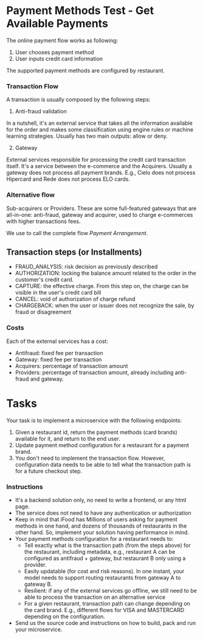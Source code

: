 Payment Methods Test - Get Available Payments
=============================================

The online payment flow works as following:

1. User chooses payment method
2. User inputs credit card information

The supported payment methods are configured by restaurant.

### Transaction Flow

A transaction is usually composed by the following steps:

1. Anti-fraud validation

In a nutshell, it's an external service that takes all
the information available for the order and makes some
classification using engine rules or machine learning 
strategies. Usually has two main outputs: allow or deny.

2. Gateway

External services responsible for processing the credit
card transaction itself. It's a service between the e-commerce
and the Acquirers. Usually a gateway does not process
all payment brands. E.g., Cielo does not process Hipercard
and Rede does not process ELO cards.

### Alternative flow

Sub-acquirers or Providers. These are some full-featured
gateways that are all-in-one: anti-fraud, gateway and acquirer, 
used to charge e-commerces with higher transactions fees.

We use to call the complete flow _Payment Arrangement_.

## Transaction steps (or Installments)

* FRAUD_ANALYSIS: risk decision as previously described
* AUTHORIZATION: locking the balance amount related to the order
in the customer's credit card.
* CAPTURE: the effective charge. From this step on, the charge
can be visible in the user's credit card bill
* CANCEL: void of authorization of charge refund
* CHARGEBACK: when the user or issuer does not recognize the
sale, by fraud or disagreement

### Costs

Each of the external services has a cost:
* Antifraud: fixed fee per transaction
* Gateway: fixed fee per transaction
* Acquirers: percentage of transaction amount
* Providers: percentage of transaction amount,
already including anti-fraud and gateway.

# Tasks

Your task is to implement a microservice with the following
endpoints:

1. Given a restaurant id, return the payment methods (card brands)
available for it, and return to the end user.
2. Update payment method configuration for a restaurant for a payment brand.
3. You don't need to implement the transaction flow. However,
configuration data needs to be able to tell what the 
transaction path is for a future checkout step.

### Instructions
* It's a backend solution only, no need to write a frontend, or any html page.
* The service does not need to have any authentication 
or authorization
* Keep in mind that iFood has Millions of users asking for
payment methods in one hand, and dozens of thousands of
restaurants in the other hand. So, implement your solution having
performance in mind.
* Your payment methods configuration for a restaurant needs to:
  * Tell exactly what is the transaction path (from the steps above)
  for the restaurant, including metadata, e.g., restaurant A
  can be configured as antifraud + gateway, but restaurant B only using a provider.
  * Easily updatable (for cost and risk reasons). In one instant, your model needs
  to support routing restaurants from gateway A to gateway B.
  * Resilient: if any of the external services go offline, we still
  need to be able to process the transaction on an alternative
  service
  * For a given restaurant, transaction path can change 
  depending on the card brand. E.g., different flows
  for VISA and MASTERCARD depending on the configuration.
* Send us the source code and instructions on how to build,
pack and run your microservice.

